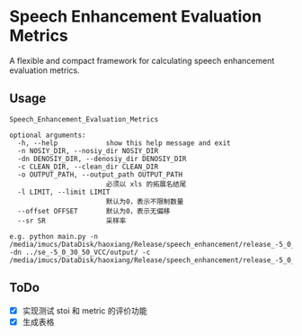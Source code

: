 # Speech Enhancement Evaluation Metrics

A flexible and  compact framework for calculating speech enhancement evaluation metrics.

## Usage


```shell
Speech_Enhancement_Evaluation_Metrics

optional arguments:
  -h, --help            show this help message and exit
  -n NOSIY_DIR, --nosiy_dir NOSIY_DIR
  -dn DENOSIY_DIR, --denosiy_dir DENOSIY_DIR
  -c CLEAN_DIR, --clean_dir CLEAN_DIR
  -o OUTPUT_PATH, --output_path OUTPUT_PATH
                        必须以 xls 的拓展名结尾
  -l LIMIT, --limit LIMIT
                        默认为0，表示不限制数量
  --offset OFFSET       默认为0，表示无偏移
  --sr SR               采样率

e.g. python main.py -n /media/imucs/DataDisk/haoxiang/Release/speech_enhancement/release_-5_0_30_50/test/noisy/ -dn ../se_-5_0_30_50_VCC/output/ -c /media/imucs/DataDisk/haoxiang/Release/speech_enhancement/release_-5_0_30_50/test/clean
```

## ToDo

- [x] 实现测试 stoi 和 metric 的评价功能
- [x] 生成表格